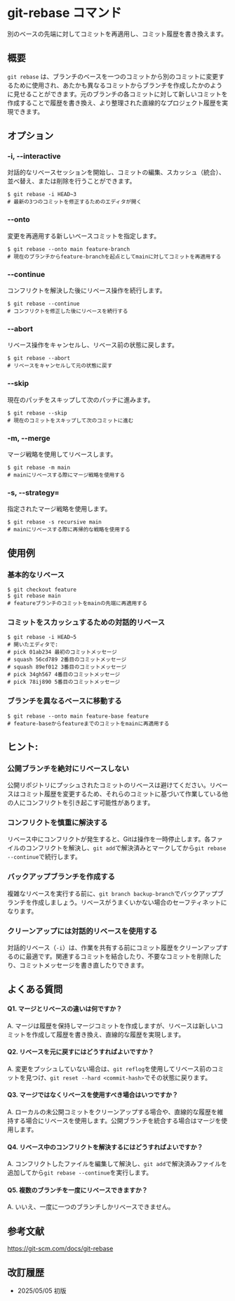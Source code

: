# git-rebase コマンド

別のベースの先端に対してコミットを再適用し、コミット履歴を書き換えます。

## 概要

`git rebase` は、ブランチのベースを一つのコミットから別のコミットに変更するために使用され、あたかも異なるコミットからブランチを作成したかのように見せることができます。元のブランチの各コミットに対して新しいコミットを作成することで履歴を書き換え、より整理された直線的なプロジェクト履歴を実現できます。

## オプション

### **-i, --interactive**

対話的なリベースセッションを開始し、コミットの編集、スカッシュ（統合）、並べ替え、または削除を行うことができます。

```console
$ git rebase -i HEAD~3
# 最新の3つのコミットを修正するためのエディタが開く
```

### **--onto <newbase>**

変更を再適用する新しいベースコミットを指定します。

```console
$ git rebase --onto main feature-branch
# 現在のブランチからfeature-branchを起点としてmainに対してコミットを再適用する
```

### **--continue**

コンフリクトを解決した後にリベース操作を続行します。

```console
$ git rebase --continue
# コンフリクトを修正した後にリベースを続行する
```

### **--abort**

リベース操作をキャンセルし、リベース前の状態に戻します。

```console
$ git rebase --abort
# リベースをキャンセルして元の状態に戻す
```

### **--skip**

現在のパッチをスキップして次のパッチに進みます。

```console
$ git rebase --skip
# 現在のコミットをスキップして次のコミットに進む
```

### **-m, --merge**

マージ戦略を使用してリベースします。

```console
$ git rebase -m main
# mainにリベースする際にマージ戦略を使用する
```

### **-s, --strategy=<strategy>**

指定されたマージ戦略を使用します。

```console
$ git rebase -s recursive main
# mainにリベースする際に再帰的な戦略を使用する
```

## 使用例

### 基本的なリベース

```console
$ git checkout feature
$ git rebase main
# featureブランチのコミットをmainの先端に再適用する
```

### コミットをスカッシュするための対話的リベース

```console
$ git rebase -i HEAD~5
# 開いたエディタで:
# pick 01ab234 最初のコミットメッセージ
# squash 56cd789 2番目のコミットメッセージ
# squash 89ef012 3番目のコミットメッセージ
# pick 34gh567 4番目のコミットメッセージ
# pick 78ij890 5番目のコミットメッセージ
```

### ブランチを異なるベースに移動する

```console
$ git rebase --onto main feature-base feature
# feature-baseからfeatureまでのコミットをmainに再適用する
```

## ヒント:

### 公開ブランチを絶対にリベースしない

公開リポジトリにプッシュされたコミットのリベースは避けてください。リベースはコミット履歴を変更するため、それらのコミットに基づいて作業している他の人にコンフリクトを引き起こす可能性があります。

### コンフリクトを慎重に解決する

リベース中にコンフリクトが発生すると、Gitは操作を一時停止します。各ファイルのコンフリクトを解決し、`git add`で解決済みとマークしてから`git rebase --continue`で続行します。

### バックアップブランチを作成する

複雑なリベースを実行する前に、`git branch backup-branch`でバックアップブランチを作成しましょう。リベースがうまくいかない場合のセーフティネットになります。

### クリーンアップには対話的リベースを使用する

対話的リベース（`-i`）は、作業を共有する前にコミット履歴をクリーンアップするのに最適です。関連するコミットを結合したり、不要なコミットを削除したり、コミットメッセージを書き直したりできます。

## よくある質問

#### Q1. マージとリベースの違いは何ですか？
A. マージは履歴を保持しマージコミットを作成しますが、リベースは新しいコミットを作成して履歴を書き換え、直線的な履歴を実現します。

#### Q2. リベースを元に戻すにはどうすればよいですか？
A. 変更をプッシュしていない場合は、`git reflog`を使用してリベース前のコミットを見つけ、`git reset --hard <commit-hash>`でその状態に戻ります。

#### Q3. マージではなくリベースを使用すべき場合はいつですか？
A. ローカルの未公開コミットをクリーンアップする場合や、直線的な履歴を維持する場合にリベースを使用します。公開ブランチを統合する場合はマージを使用します。

#### Q4. リベース中のコンフリクトを解決するにはどうすればよいですか？
A. コンフリクトしたファイルを編集して解決し、`git add`で解決済みファイルを追加してから`git rebase --continue`を実行します。

#### Q5. 複数のブランチを一度にリベースできますか？
A. いいえ、一度に一つのブランチしかリベースできません。

## 参考文献

https://git-scm.com/docs/git-rebase

## 改訂履歴

- 2025/05/05 初版